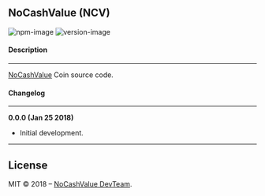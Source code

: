 ## NoCashValue (NCV)

![npm-image](https://img.shields.io/badge/v-0.0.0-f95b1e.svg)
![version-image](https://img.shields.io/badge/license-MIT-f95b1e.svg)

#### Description
-----------

[NoCashValue][0] Coin source code.


#### Changelog
-----------

**0.0.0 (Jan 25 2018)**
*    Initial development.


-----------
## License
MIT © 2018 – [NoCashValue DevTeam][1].

[0]: http://www.arcadetoken.co
[1]: https://github.com/ArcadeToken
